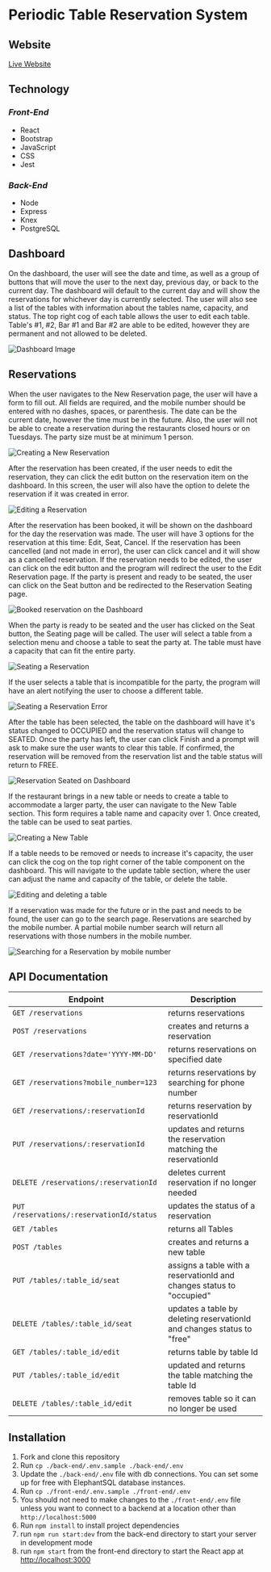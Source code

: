 # Periodic Table Reservation System

## Website

[Live Website](restaurantresfinal-tyler-laroccas-projects.vercel.app)

## Technology

### _Front-End_

- React
- Bootstrap
- JavaScript
- CSS
- Jest

### _Back-End_

- Node
- Express
- Knex
- PostgreSQL

## Dashboard

On the dashboard, the user will see the date and time, as well as a group of buttons that will move the user to the next day, previous day, or back to the current day. The dashboard will default to the current day and will show the reservations for whichever day is currently selected. The user will also see a list of the tables with information about the tables name, capacity, and status. The top right cog of each table allows the user to edit each table. Table's #1, #2, Bar #1 and Bar #2 are able to be edited, however they are permanent and not allowed to be deleted.

![Dashboard Image](/readme-screenshots/Dashboard.png)

## Reservations

When the user navigates to the New Reservation page, the user will have a form to fill out. All fields are required, and the mobile number should be entered with no dashes, spaces, or parenthesis. The date can be the current date, however the time must be in the future. Also, the user will not be able to create a reservation during the restaurants closed hours or on Tuesdays. The party size must be at minimum 1 person.

![Creating a New Reservation](/readme-screenshots/NewRes.png)

After the reservation has been created, if the user needs to edit the reservation, they can click the edit button on the reservation item on the dashboard. In this screen, the user will also have the option to delete the reservation if it was created in error.

![Editing a Reservation](/readme-screenshots/EditRes.png)

After the reservation has been booked, it will be shown on the dashboard for the day the reservation was made. The user will have 3 options for the reservation at this time: Edit, Seat, Cancel. If the reservation has been cancelled (and not made in error), the user can click cancel and it will show as a cancelled reservation. If the reservation needs to be edited, the user can click on the edit button and the program will redirect the user to the Edit Reservation page. If the party is present and ready to be seated, the user can click on the Seat button and be redirected to the Reservation Seating page.

![Booked reservation on the Dashboard](/readme-screenshots/BookedRes.png)

When the party is ready to be seated and the user has clicked on the Seat button, the Seating page will be called. The user will select a table from a selection menu and choose a table to seat the party at. The table must have a capacity that can fit the entire party.

![Seating a Reservation](/readme-screenshots/SeatingRes.png)

If the user selects a table that is incompatible for the party, the program will have an alert notifying the user to choose a different table.

![Seating a Reservation Error](/readme-screenshots/SeatingError.png)

After the table has been selected, the table on the dashboard will have it's status changed to OCCUPIED and the reservation status will change to SEATED. Once the party has left, the user can click Finish and a prompt will ask to make sure the user wants to clear this table. If confirmed, the reservation will be removed from the reservation list and the table status will return to FREE.

![Reservation Seated on Dashboard](/readme-screenshots/Seated.png)

If the restaurant brings in a new table or needs to create a table to accommodate a larger party, the user can navigate to the New Table section. This form requires a table name and capacity over 1. Once created, the table can be used to seat parties.

![Creating a New Table](/readme-screenshots/NewTable.png)

If a table needs to be removed or needs to increase it's capacity, the user can click the cog on the top right corner of the table component on the dashboard. This will navigate to the update table section, where the user can adjust the name and capacity of the table, or delete the table.

![Editing and deleting a table](/readme-screenshots/EditTable.png)

If a reservation was made for the future or in the past and needs to be found, the user can go to the search page. Reservations are searched by the mobile number. A partial mobile number search will return all reservations with those numbers in the mobile number.

![Searching for a Reservation by mobile number](/readme-screenshots/SearchPage.png)

## API Documentation

| Endpoint                                  | Description                                                            |
| ----------------------------------------- | ---------------------------------------------------------------------- |
| `GET /reservations`                       | returns reservations                                                   |
| `POST /reservations`                      | creates and returns a reservation                                      |
| `GET /reservations?date='YYYY-MM-DD'`     | returns reservations on specified date                                 |
| `GET /reservations?mobile_number=123`     | returns reservations by searching for phone number                     |
| `GET /reservations/:reservationId`        | returns reservation by reservationId                                   |
| `PUT /reservations/:reservationId`        | updates and returns the reservation matching the reservationId         |
| `DELETE /reservations/:reservationId`     | deletes current reservation if no longer needed                        |
| `PUT /reservations/:reservationId/status` | updates the status of a reservation                                    |
| `GET /tables`                             | returns all Tables                                                     |
| `POST /tables`                            | creates and returns a new table                                        |
| `PUT /tables/:table_id/seat`              | assigns a table with a reservationId and changes status to "occupied"  |
| `DELETE /tables/:table_id/seat`           | updates a table by deleting reservationId and changes status to "free" |
| `GET /tables/:table_id/edit`              | returns table by table Id                                              |
| `PUT /tables/:table_id/edit`              | updated and returns the table matching the table Id                    |
| `DELETE /tables/:table_id/edit`           | removes table so it can no longer be used                              |

## Installation

1. Fork and clone this repository
2. Run `cp ./back-end/.env.sample ./back-end/.env`
3. Update the `./back-end/.env` file with db connections. You can set some up for free with ElephantSQL database instances.
4. Run `cp ./front-end/.env.sample ./front-end/.env`
5. You should not need to make changes to the `./front-end/.env` file unless you want to connect to a backend at a location other than `http://localhost:5000`
6. Run `npm install` to install project dependencies
7. run `npm run start:dev` from the back-end directory to start your server in development mode
8. run `npm start` from the front-end directory to start the React app at [http://localhost:3000](http://localhost:3000)